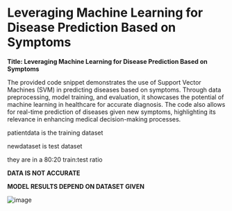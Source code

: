 # Leveraging Machine Learning for Disease Prediction Based on Symptoms
**Title: Leveraging Machine Learning for Disease Prediction Based on Symptoms**

The provided code snippet demonstrates the use of Support Vector Machines (SVM) in predicting diseases based on symptoms. Through data preprocessing, model training, and evaluation, it showcases the potential of machine learning in healthcare for accurate diagnosis. The code also allows for real-time prediction of diseases given new symptoms, highlighting its relevance in enhancing medical decision-making processes.

patientdata is the training dataset 

newdataset is test dataset

they are in a 80:20 train:test ratio

**DATA IS NOT ACCURATE**



**MODEL RESULTS DEPEND ON DATASET GIVEN**



![image](https://github.com/admiral-vader88/medicalpredict/assets/81103846/1e21cfd2-ccba-417b-a00c-6760161aa648)



